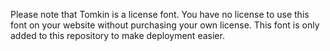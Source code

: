 Please note that Tomkin is a license font. You have no license to use this font on your website without purchasing your own license. This font is only added to this repository to make deployment easier.
